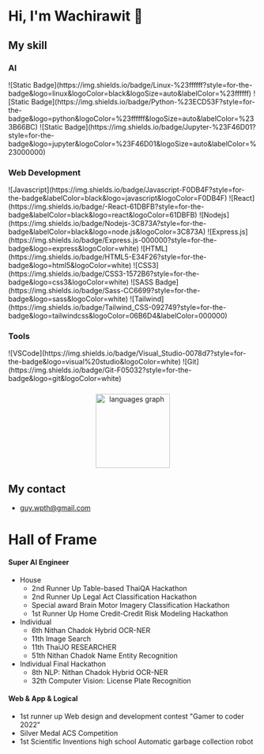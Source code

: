 
<h1 align="left">Hi, I'm Wachirawit 👋</h1>

###
<!--
<h2 align="left">My skill</h2>

###

<div align="center">
  <img src="https://cdn.jsdelivr.net/gh/devicons/devicon/icons/javascript/javascript-original.svg" height="40" alt="javascript logo"  />
  <img width="12" />
  <img src="https://cdn.jsdelivr.net/gh/devicons/devicon/icons/react/react-original.svg" height="40" alt="react logo"  />
  <img width="12" />
  <img src="https://cdn.jsdelivr.net/gh/devicons/devicon/icons/c/c-original.svg" height="40" alt="c logo"  />
  <img width="12" />
  <img src="https://cdn.jsdelivr.net/gh/devicons/devicon/icons/linux/linux-original.svg" height="40" alt="linux logo"  />
  <img width="12" />
  <img src="https://cdn.jsdelivr.net/gh/devicons/devicon/icons/python/python-original.svg" height="40" alt="python logo"  />
  <img width="12" />
  <img src="https://cdn.jsdelivr.net/gh/devicons/devicon/icons/jupyter/jupyter-original.svg" height="40" alt="jupyter logo"  />
  <img width="12" />
  <img src="https://cdn.jsdelivr.net/gh/devicons/devicon/icons/kaggle/kaggle-original.svg" height="40" alt="kaggle logo"  />
  <img width="12" />
  <img src="https://media.discordapp.net/attachments/1242139471307079780/1246070986928033822/1535px-Pandas_mark.png?ex=665b0d8a&is=6659bc0a&hm=6cd6496fb5b6b2f56b2d6eb1411119f4027a1b20603188867a92e9fef7037065&=&format=webp&quality=lossless&width=496&height=600" height="40" alt="pandas logo"  />
    <img width="12" />
</div>
-->
<h2 align="left">My skill</h2>

<h3 align="left">AI</h3>
   ![Static Badge](https://img.shields.io/badge/Linux-%23ffffff?style=for-the-badge&logo=linux&logoColor=black&logoSize=auto&labelColor=%23ffffff)
![Static Badge](https://img.shields.io/badge/Python-%23ECD53F?style=for-the-badge&logo=python&logoColor=%23ffffff&logoSize=auto&labelColor=%233B66BC)
![Static Badge](https://img.shields.io/badge/Jupyter-%23F46D01?style=for-the-badge&logo=jupyter&logoColor=%23F46D01&logoSize=auto&labelColor=%23000000)

<h3 align="left">Web Development</h3>
![Javascript](https://img.shields.io/badge/Javascript-F0DB4F?style=for-the-badge&labelColor=black&logo=javascript&logoColor=F0DB4F)
![React](https://img.shields.io/badge/-React-61DBFB?style=for-the-badge&labelColor=black&logo=react&logoColor=61DBFB)
![Nodejs](https://img.shields.io/badge/Nodejs-3C873A?style=for-the-badge&labelColor=black&logo=node.js&logoColor=3C873A)
![Express.js](https://img.shields.io/badge/Express.js-000000?style=for-the-badge&logo=express&logoColor=white)
![HTML](https://img.shields.io/badge/HTML5-E34F26?style=for-the-badge&logo=html5&logoColor=white)
![CSS3](https://img.shields.io/badge/CSS3-1572B6?style=for-the-badge&logo=css3&logoColor=white)
![SASS Badge](https://img.shields.io/badge/Sass-CC6699?style=for-the-badge&logo=sass&logoColor=white)
![Tailwind](https://img.shields.io/badge/Tailwind_CSS-092749?style=for-the-badge&logo=tailwindcss&logoColor=06B6D4&labelColor=000000)

<h3 align="left">Tools</h3>
![VSCode](https://img.shields.io/badge/Visual_Studio-0078d7?style=for-the-badge&logo=visual%20studio&logoColor=white)
![Git](https://img.shields.io/badge/Git-F05032?style=for-the-badge&logo=git&logoColor=white)

###
<!-- <h2 align="left">Languages that i use often</h2>

###
-->
<div align="center">
  <img src="https://github-readme-stats.vercel.app/api/top-langs?username=wachawich&locale=en&hide_title=false&layout=compact&card_width=320&langs_count=5&theme=dracula&hide_border=false&order=2" height="150" alt="languages graph"  />
</div>

###

## My contact
- guy.wpth@gmail.com

###

# Hall of Frame

#### Super AI Engineer
- House
	- 2nd Runner Up Table-based ThaiQA Hackathon
	- 2nd Runner Up Legal Act Classification Hackathon
	- Special award Brain Motor Imagery Classification Hackathon
	- 1st Runner Up  Home Credit-Credit Risk Modeling Hackathon
-  Individual
   - 6th Nithan Chadok Hybrid OCR-NER 
   - 11th Image Search
   - 11th ThaiJO RESEARCHER
   - 51th Nithan Chadok Name Entity Recognition
-  Individual Final Hackathon
   - 8th NLP: Nithan Chadok Hybrid OCR-NER	 
   - 32th Computer Vision: License Plate Recognition
#### Web & App & Logical
- 1st runner up Web design and development contest "Gamer to coder 2022"
- Silver Medal ACS Competition
- 1st Scientific Inventions high school  Automatic garbage collection robot
 
